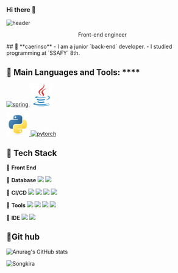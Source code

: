 ### Hi there 👋

![header](https://capsule-render.vercel.app/api?type=waving&color=auto&height=300&section=header&text=capsule%20render&fontSize=90&animation=fadeIn&fontAlignY=38&desc=Decorate%20GitHub%20Profile%20or%20any%20Repo%20like%20me!&descAlignY=51&descAlign=62)
<p align='center'> Front-end engineer </p>
## 🐰 **caerinso**
- I am a junior `back-end` developer.
- I studied programming at `SSAFY` 8th.

## 🐰 Main Languages and Tools: ****
<p align="left"> <a href="https://spring.io/" target="_blank" rel="noreferrer"> <img src="https://www.vectorlogo.zone/logos/springio/springio-icon.svg" alt="spring" width="60" height="60"/> </a> <a href="https://www.java.com" target="_blank" rel="noreferrer"> <img src="https://raw.githubusercontent.com/devicons/devicon/master/icons/java/java-original.svg" alt="java" width="60" height="60"/> </a> </p>
<p align="left"> <a href="https://www.python.org" target="_blank" rel="noreferrer"> <img src="https://raw.githubusercontent.com/devicons/devicon/master/icons/python/python-original.svg" alt="python" width="60" height="60"/> </a> <a href="https://pytorch.org/" target="_blank" rel="noreferrer"> <img src="https://www.vectorlogo.zone/logos/pytorch/pytorch-icon.svg" alt="pytorch" width="60" height="60"/> </a>  </p>

## 🐰 **Tech Stack**
💙 **Front End**


🖤 **Database**
<img src="https://img.shields.io/badge/MySQL-4480A1?style=flat&logo=MySQL&logoColor=white"/>
<img src="https://img.shields.io/badge/Redis-DC381D?style=flat&logo=Redis&logoColor=white"/>

💚 **CI/CD**
<img src="https://img.shields.io/badge/Linux-FCC623?style=flat&logo=Linux&logoColor=white"/> <img src="https://img.shields.io/badge/Docker-2496ED?style=flat&logo=Docker&logoColor=white"/> <img src="https://img.shields.io/badge/Jenkins-D24939?style=flat&logo=Jenkins&logoColor=white"/> <img src="https://img.shields.io/badge/Amazon EC2-FF9900?style=flat&logo=Amazon EC2&logoColor=white"/>

:purple_heart: **Tools**
<img src="https://img.shields.io/badge/Git-F05031?style=flat&logo=Git&logoColor=white"/> <img src="https://img.shields.io/badge/GitLab-FC6D26?style=flat&logo=GitLab&logoColor=white"/> <img src="https://img.shields.io/badge/Postman-FF6C37?style=flat&logo=Postman&logoColor=white"/> <img src="https://img.shields.io/badge/Jira-0052CC?style=flat&logo=Jira Software&logoColor=white"/> 

:sparkling_heart: **IDE**
<img src="https://img.shields.io/badge/VS Code-006ACC?style=flat&logo=Visual Studio Code&logoColor=white"/>
<img src="https://img.shields.io/badge/IntelliJ-000000?style=flat&logo=IntelliJ IDEA&logoColor=white"/>



## 🐰**Git hub**
![Anurag's GitHub stats](https://github-readme-stats.vercel.app/api?username=Songkira&theme=solarized-light&show_icons=true)


<a><img align="left" src="https://github-readme-stats.vercel.app/api/top-langs?username=Songkira&show_icons=true&locale=en&layout=compact" alt="Songkira" /></a>
